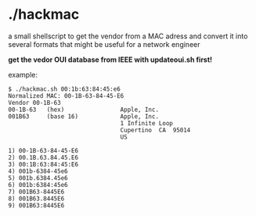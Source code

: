 # ./hackmac
a small shellscript to get the vendor from a MAC adress and convert it into several formats that might be useful for a network engineer


**get the vedor OUI database from IEEE with updateoui.sh first!**

example:
```
$ ./hackmac.sh 00:1b:63:84:45:e6
Normalized MAC: 00-1B-63-84-45-E6
Vendor 00-1B-63
00-1B-63   (hex)                Apple, Inc.
001B63     (base 16)            Apple, Inc.
                                1 Infinite Loop
                                Cupertino  CA  95014
                                US

1) 00-1B-63-84-45-E6
2) 00.1B.63.84.45.E6
3) 00:1B:63:84:45:E6
4) 001b-6384-45e6
5) 001b.6384.45e6
6) 001b:6384:45e6
7) 001B63-8445E6
8) 001B63.8445E6
9) 001B63:8445E6

```
